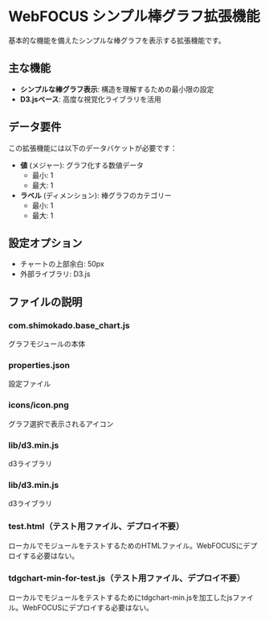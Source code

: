 # WebFOCUS シンプル棒グラフ拡張機能

基本的な機能を備えたシンプルな棒グラフを表示する拡張機能です。

## 主な機能

- **シンプルな棒グラフ表示**: 構造を理解するための最小限の設定
- **D3.jsベース**: 高度な視覚化ライブラリを活用

## データ要件

この拡張機能には以下のデータバケットが必要です：
- **値** (メジャー): グラフ化する数値データ
  - 最小: 1
  - 最大: 1
- **ラベル** (ディメンション): 棒グラフのカテゴリー
  - 最小: 1
  - 最大: 1

## 設定オプション

- チャートの上部余白: 50px
- 外部ライブラリ: D3.js

## ファイルの説明

### com.shimokado.base_chart.js
グラフモジュールの本体

### properties.json
設定ファイル

### icons/icon.png
グラフ選択で表示されるアイコン

### lib/d3.min.js
d3ライブラリ

### lib/d3.min.js
d3ライブラリ


### test.html（テスト用ファイル、デプロイ不要）
ローカルでモジュールをテストするためのHTMLファイル。WebFOCUSにデプロイする必要はない。

### tdgchart-min-for-test.js（テスト用ファイル、デプロイ不要）
ローカルでモジュールをテストするためにtdgchart-min.jsを加工したjsファイル。WebFOCUSにデプロイする必要はない。
